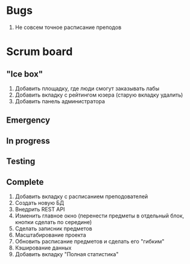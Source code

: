 
# Bugs
1. Не совсем точное расписание преподов  
 
# Scrum board

"Ice box"
---------------------  
1. Добавить площадку, где люди смогут заказывать лабы  
2. Добавить вкладку с рейтингом юзера (старую вкладку удалить)  
3. Добавить панель администратора  

Emergency
---------------------

In progress
---------------------

Testing
---------------------

Complete
---------------------
1. Добавить вкладку с расписанием преподователей  
2. Создать новую БД  
3. Внедрить REST API  
4. Изменить главное окно (перенести предметы в отдельный блок, кнопки сделать по середине)  
5. Сделать записник предметов  
6. Масштабирование проекта  
7. Обновить расписание предметов и сделать его "гибким"  
8. Кэширование данных  
1. Добавить вкладку "Полная статистика"  


